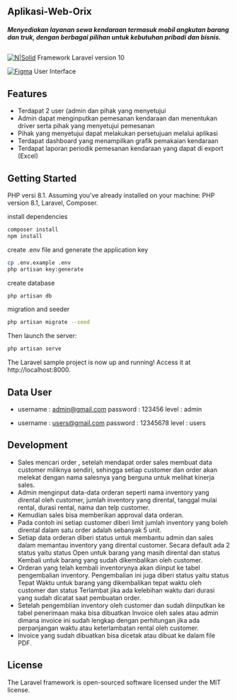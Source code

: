 ## Aplikasi-Web-Orix
##### _Menyediakan layanan sewa kendaraan termasuk mobil angkutan barang dan truk, dengan berbagai pilihan untuk kebutuhan pribadi dan bisnis._
## 
[![N|Solid](https://laravel.com/img/logotype.min.svg)]()
Framework Laravel version 10

[![Figma](https://img.shields.io/badge/--F24E1E?logo=figma&logoColor=ffffff)](https://www.figma.com/design/ysErny15fLPBMwO2KzXJZz/Rent-Car?node-id=0-1&t=7RgSd1SvjbpSFRBj-1)
User Interface
## Features

- Terdapat 2 user (admin dan pihak yang menyetujui
- Admin dapat menginputkan pemesanan kendaraan dan menentukan driver serta pihak yang menyetujui pemesanan
- Pihak yang menyetujui dapat melakukan persetujuan melalui aplikasi
- Terdapat dashboard yang menampilkan grafik pemakaian kendaraan
- Terdapat laporan periodik pemesanan kendaraan yang dapat di export (Excel)



## Getting Started

PHP versi 8.1.
Assuming you've already installed on your machine: PHP version 8.1, Laravel, Composer.

install dependencies
```sh
composer install
npm install
```

create .env file and generate the application key
```sh
cp .env.example .env
php artisan key:generate
```

create database
```sh
php artisan db
```

migration and seeder
```sh
php artisan migrate --seed
```

Then launch the server:
```sh
php artisan serve
```
The Laravel sample project is now up and running! Access it at http://localhost:8000.
## Data User

- username : admin@gmail.com
	password : 123456
	level    : admin

-	username : users@gmail.com
	password : 12345678
	level    : users


## Development
- Sales mencari order , setelah mendapat order sales membuat data customer miliknya sendiri, sehingga setiap customer dan order akan melekat dengan nama salesnya yang berguna untuk melihat kinerja sales.
- Admin menginput data-data orderan seperti nama inventory yang dirental oleh customer, jumlah inventory yang dirental, tanggal mulai rental, durasi rental, nama dan telp customer.
- Kemudian sales bisa memberikan approval data orderan.
- Pada contoh ini setiap customer diberi limit jumlah inventory yang boleh dirental dalam satu order adalah sebanyak 5 unit.
- Setiap data orderan diberi status untuk membantu admin dan sales dalam memantau inventory yang dirental customer. Secara default ada 2 status yaitu status Open untuk barang yang masih dirental dan status Kembali untuk barang yang sudah dikembalikan oleh customer.
- Orderan yang telah kembali inventorynya akan diinput ke tabel pengembalian inventory. Pengembalian ini juga diberi status yaitu status Tepat Waktu untuk barang yang dikembalikan tepat waktu oleh customer dan status Terlambat jika ada kelebihan waktu dari durasi yang sudah dicatat saat pembuatan order.
- Setelah pengemblian inventory oleh customer dan sudah diinputkan ke tabel penerimaan maka bisa dibuatkan Invoice oleh sales atau admin dimana invoice ini sudah lengkap dengan perhitungan jika ada perpanjangan waktu atau keterlambatan rental oleh customer.
- Invoice yang sudah dibuatkan bisa dicetak atau dibuat ke dalam file PDF.


## License

The Laravel framework is open-sourced software licensed under the MIT license.

[//]: # (These are reference links used in the body of this note and get stripped out when the markdown processor does its job. There is no need to format nicely because it shouldn't be seen. Thanks SO - http://stackoverflow.com/questions/4823468/store-comments-in-markdown-syntax)

   [dill]: <https://github.com/joemccann/dillinger>
   [git-repo-url]: <https://github.com/joemccann/dillinger.git>
   [john gruber]: <http://daringfireball.net>
   [df1]: <http://daringfireball.net/projects/markdown/>
   [markdown-it]: <https://github.com/markdown-it/markdown-it>
   [Ace Editor]: <http://ace.ajax.org>
   [node.js]: <http://nodejs.org>
   [Twitter Bootstrap]: <http://twitter.github.com/bootstrap/>
   [jQuery]: <http://jquery.com>
   [@tjholowaychuk]: <http://twitter.com/tjholowaychuk>
   [express]: <http://expressjs.com>
   [AngularJS]: <http://angularjs.org>
   [Gulp]: <http://gulpjs.com>

   [PlDb]: <https://github.com/joemccann/dillinger/tree/master/plugins/dropbox/README.md>
   [PlGh]: <https://github.com/joemccann/dillinger/tree/master/plugins/github/README.md>
   [PlGd]: <https://github.com/joemccann/dillinger/tree/master/plugins/googledrive/README.md>
   [PlOd]: <https://github.com/joemccann/dillinger/tree/master/plugins/onedrive/README.md>
   [PlMe]: <https://github.com/joemccann/dillinger/tree/master/plugins/medium/README.md>
   [PlGa]: <https://github.com/RahulHP/dillinger/blob/master/plugins/googleanalytics/README.md>
